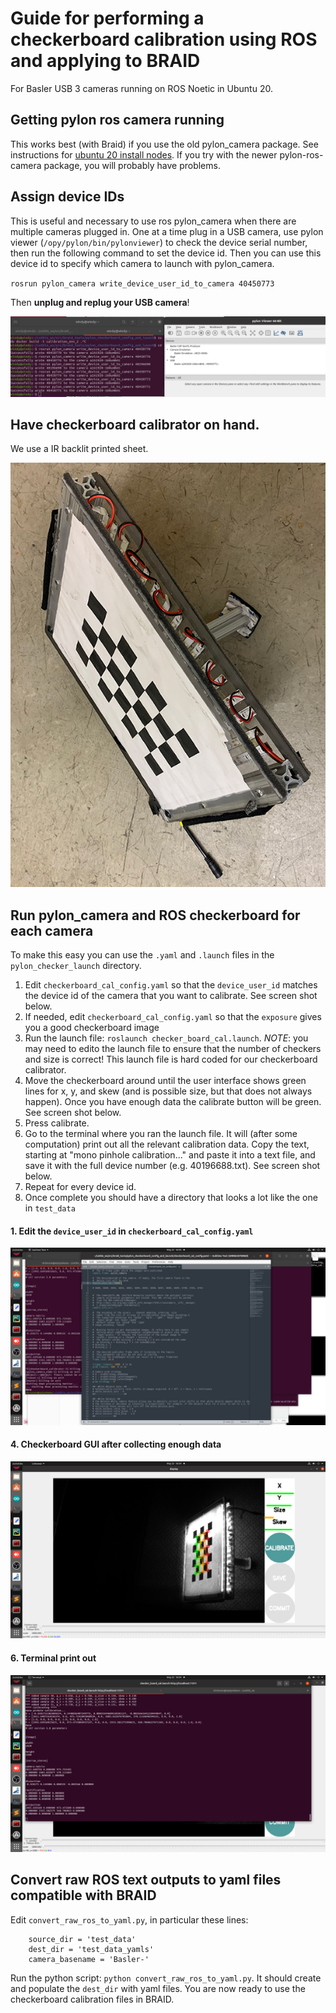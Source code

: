 # Guide for performing a checkerboard calibration using ROS and applying to BRAID

For Basler USB 3 cameras running on ROS Noetic in Ubuntu 20. 

## Getting pylon ros camera running

This works best (with Braid) if you use the old pylon_camera package. See instructions for [ubuntu 20 install nodes](https://github.com/vanbreugel-lab/wind_tunnel_resources/blob/main/installation/ubuntu_20_noetic_install_notes.md). If you try with the newer pylon-ros-camera package, you will probably have problems. 

## Assign device IDs

This is useful and necessary to use ros pylon_camera when there are multiple cameras plugged in. One at a time plug in a USB camera, use pylon viewer (`/opy/pylon/bin/pylonviewer`) to check the device serial number, then run the following command to set the device id. Then you can use this device id to specify which camera to launch with pylon_camera.

`rosrun pylon_camera write_device_user_id_to_camera 40450773`

Then __unplug and replug your USB camera__!

![alt_text](images/write_device_id.png "write device id")

## Have checkerboard calibrator on hand. 

We use a IR backlit printed sheet. 

![alt_text](images/checkerboard.jpg "edit yaml")


## Run pylon_camera and ROS checkerboard for each camera

To make this easy you can use the `.yaml` and `.launch` files in the `pylon_checker_launch` directory. 
1. Edit `checkerboard_cal_config.yaml` so that the `device_user_id` matches the device id of the camera that you want to calibrate. See screen shot below.
2. If needed, edit `checkerboard_cal_config.yaml` so that the `exposure` gives you a good checkerboard image
3. Run the launch file: `roslaunch checker_board_cal.launch`. *NOTE*: you may need to edito the launch file to ensure that the number of checkers and size is correct! This launch file is hard coded for our checkerboard calibrator. 
4. Move the checkerboard around until the user interface shows green lines for x, y, and skew (and is possible size, but that does not always happen). Once you have enough data the calibrate button will be green. See screen shot below. 
5. Press calibrate.
6. Go to the terminal where you ran the launch file. It will (after some computation) print out all the relevant calibration data. Copy the text, starting at "mono pinhole calibration..." and paste it into a text file, and save it with the full device number (e.g. 40196688.txt). See screen shot below. 
7. Repeat for every device id. 
8. Once complete you should have a directory that looks a lot like the one in `test_data`


#### 1. Edit the `device_user_id` in `checkerboard_cal_config.yaml`
![alt_text](images/ros_checkerboard_calibration_yaml.png "edit yaml")

#### 4. Checkerboard GUI after collecting enough data
![alt_text](images/ros_checkerboard_calibration_gui.png "checkerboiard")

#### 6. Terminal print out
![alt_text](images/ros_checkerboard_calibration_output.png "terminal print out")

## Convert raw ROS text outputs to yaml files compatible with BRAID

Edit `convert_raw_ros_to_yaml.py`, in particular these lines:
```
    source_dir = 'test_data'
    dest_dir = 'test_data_yamls'
    camera_basename = 'Basler-'
```

Run the python script: `python convert_raw_ros_to_yaml.py`. It should create and populate the `dest_dir` with yaml files. You are now ready to use the checkerboard calibration files in BRAID. 
